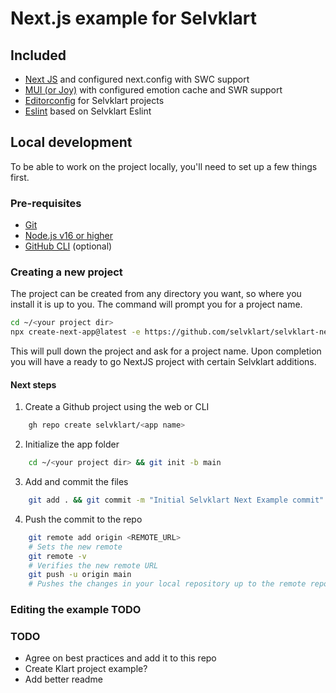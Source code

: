 # Next.js example for Selvklart

## Included

* [Next JS](https://nodejs.org) and configured next.config with SWC support
* [MUI (or Joy)](mui.com/) with configured emotion cache and SWR support
* [Editorconfig](mui.com/) for Selvklart projects
* [Eslint](mui.com/) based on Selvklart Eslint

## Local development

To be able to work on the project locally, you'll need to set up a few things first.

### Pre-requisites

* [Git](https://git-scm.com/)
* [Node.js v16 or higher](https://nodejs.org)
* [GitHub CLI](https://cli.github.com/) (optional)
### Creating a new project

The project can be created from any directory you want, so where you install it is up to you. The command will prompt you for a project name. 

```sh
cd ~/<your project dir>
npx create-next-app@latest -e https://github.com/selvklart/selvklart-nextjs-example
```

This will pull down the project and ask for a project name. Upon completion you will have a ready to go NextJS project with certain Selvklart additions. 

#### Next steps

1. Create a Github project using the web or CLI 
```sh
    gh repo create selvklart/<app name>
```
2. Initialize the app folder
```sh
    cd ~/<your project dir> && git init -b main
```
3. Add and commit the files
```sh
    git add . && git commit -m "Initial Selvklart Next Example commit"
```
4. Push the commit to the repo
```sh
    git remote add origin <REMOTE_URL>
    # Sets the new remote
    git remote -v
    # Verifies the new remote URL
    git push -u origin main
    # Pushes the changes in your local repository up to the remote repository you specified as the origin
```
### Editing the example TODO

### TODO
- Agree on best practices and add it to this repo
- Create Klart project example?
- Add better readme